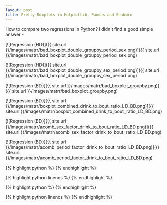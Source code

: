 ```yaml
---
layout: post
title: Pretty Boxplots in Matplotlib, Pandas and Seaborn
---
```

How to compare two regressions in Python? I didn't find a good simple answer - 

[![Regression (HD)]({{ site.url }}/images/matrr/bad_boxplot_double_groupby_period_sex.png)]({{ site.url }}/images/matrr/bad_boxplot_double_groupby_period_sex.png)

[![Regression (HD)]({{ site.url }}/images/matrr/bad_boxplot_double_groupby_sex_period.png)]({{ site.url }}/images/matrr/bad_boxplot_double_groupby_sex_period.png)


[![Regression (BD)]({{ site.url }}/images/matrr/bad_boxplot_groupby.png)]({{ site.url }}/images/matrr/bad_boxplot_groupby.png)

[![Regression (BD)]({{ site.url }}/images/matrr/boxplot_combined_drink_to_bout_ratio_LD_BD.png)]({{ site.url }}/images/matrr/boxplot_combined_drink_to_bout_ratio_LD_BD.png)

[![Regression (BD)]({{ site.url }}/images/matrr/acomb_sex_factor_drink_to_bout_ratio_LD_BD.png)]({{ site.url }}/images/matrr/acomb_sex_factor_drink_to_bout_ratio_LD_BD.png)

[![Regression (BD)]({{ site.url }}/images/matrr/acomb_period_factor_drink_to_bout_ratio_LD_BD.png)]({{ site.url }}/images/matrr/acomb_period_factor_drink_to_bout_ratio_LD_BD.png)


{% highlight python %}
{% endhighlight %}


{% highlight python linenos %}
{% endhighlight %}




{% highlight python %}
{% endhighlight %}

{% highlight python linenos %}
{% endhighlight %}